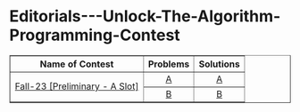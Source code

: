 # Editorials---Unlock-The-Algorithm-Programming-Contest

<table style="border-collapse: collapse; width:100%" border="1">
    <tr>
      <th>Name of Contest</th>
      <th>Problems</th>
      <th>Solutions</th>
    </tr>
    <tr>
      <td rowspan="8" style="text-align: center"><a
          href="https://toph.co/c/unlock-the-algorithm-fall-23-preliminary-a-slot" target="_blank">Fall-23 [Preliminary
          - A Slot]</a></td>
      <td style="text-align: center"><a href="https://ibb.co/v35rskR" target="_blank">A</a></td>
      <td style="text-align: center"><a
          href="https://github.com/mahmud34033/Editorials---Unlock-The-Algorithm-Programming-Contest/blob/main/fall23_preli-A/A.cpp"
          target="_blank">A</a></td>
    </tr>
    <tr>
      <td style="text-align: center"><a href="https://ibb.co/hcQHMsN" target="_blank">B</a></td>
      <td style="text-align: center"><a
          href="https://github.com/mahmud34033/Editorials---Unlock-The-Algorithm-Programming-Contest/blob/main/fall23_preli-A/B.cpp"
          target="_blank">B</a></td>
    </tr>
  </table>
